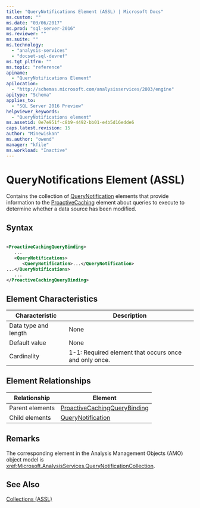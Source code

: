```yaml
---
title: "QueryNotifications Element (ASSL) | Microsoft Docs"
ms.custom: ""
ms.date: "03/06/2017"
ms.prod: "sql-server-2016"
ms.reviewer: ""
ms.suite: ""
ms.technology: 
  - "analysis-services"
  - "docset-sql-devref"
ms.tgt_pltfrm: ""
ms.topic: "reference"
apiname: 
  - "QueryNotifications Element"
apilocation: 
  - "http://schemas.microsoft.com/analysisservices/2003/engine"
apitype: "Schema"
applies_to: 
  - "SQL Server 2016 Preview"
helpviewer_keywords: 
  - "QueryNotifications element"
ms.assetid: 0e7e951f-c8b9-4492-bb01-e4b5d16edde6
caps.latest.revision: 15
author: "Minewiskan"
ms.author: "owend"
manager: "kfile"
ms.workload: "Inactive"
---
```

# QueryNotifications Element (ASSL)
  Contains the collection of [QueryNotification](../../../analysis-services/scripting/objects/querynotification-element-assl.md) elements that provide information to the [ProactiveCaching](../../../analysis-services/scripting/objects/proactivecaching-element-assl.md) element about queries to execute to determine whether a data source has been modified.  
  
## Syntax  
  
```xml  
  
<ProactiveCachingQueryBinding>  
   ...  
   <QueryNotifications>  
      <QueryNotification>...</QueryNotification>  
...</QueryNotifications>  
   ...  
</ProactiveCachingQueryBinding>  
```  
  
## Element Characteristics  
  
|Characteristic|Description|  
|--------------------|-----------------|  
|Data type and length|None|  
|Default value|None|  
|Cardinality|1-1: Required element that occurs once and only once.|  
  
## Element Relationships  
  
|Relationship|Element|  
|------------------|-------------|  
|Parent elements|[ProactiveCachingQueryBinding](../../../analysis-services/scripting/data-type/proactivecachingquerybinding-data-type-assl.md)|  
|Child elements|[QueryNotification](../../../analysis-services/scripting/objects/querynotification-element-assl.md)|  
  
## Remarks  
 The corresponding element in the Analysis Management Objects (AMO) object model is <xref:Microsoft.AnalysisServices.QueryNotificationCollection>.  
  
## See Also  
 [Collections &#40;ASSL&#41;](../../../analysis-services/scripting/collections/collections-assl.md)  
  
  
